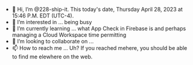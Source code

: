 - 👋 Hi, I’m @228-ship-it. This today's date, Thursday April 28, 2023 at 15:46 P.M. EDT (UTC-4).
- 👀 I’m interested in ... being busy
- 🌱 I’m currently learning ... what App Check in Firebase is and perhaps managing a Cloud Workspace time permitting 
- 💞️ I’m looking to collaborate on ...
- 📫 How to reach me ... Uh? If you reached mehere, you should be able to find me elewhere on the web.

<!---
228-ship-it/228-ship-it is a ✨ special ✨ repository because its `README.md` (looking for my .json to utilize elsewhere) appears on your GitHub profile.
You can click the Preview link to take a look at your changes.
--->
